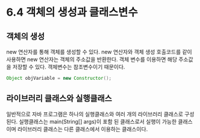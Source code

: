 # 6.4 객체의 생성과 클래스변수
## 객체의 생성
new 연산자를 통해 객체를 생성할 수 있다.
new 연산자와 객체 생성 호출코드를 같이 사용하면 new 연산자는 객체의 주소값을 반환한다.
객체 변수를 이용하면 해당 주소값을 저장할 수 있다. 객체변수는 참조변수이기 때문이다.
~~~ java
Object objVariable = new Constructor();
~~~
## 라이브러리 클래스와 실행클래스
일반적으로 자바 프로그램은 하나의 실행클래스와 여러 개의 라이브러리 클래스로 구성된다. 
실행클래스는 main(String[] args)이 포함 된 클래스로서 실행이 가능한 클래스이며 라이브러리 클래스는 다른 클래스에서 이용하는 클래스이다.
